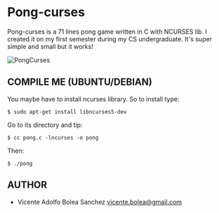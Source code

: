 # Pong-curses

Pong-curses is a 71 lines pong game written in C with NCURSES lib. I created it on my first semester during my CS undergraduate. It's super simple and small but it works!

![PongCurses](https://raw.githubusercontent.com/vicentebolea/Pong-curses/gh-pages/pong.png)

## COMPILE ME (UBUNTU/DEBIAN)

You maybe have to install ncurses library. So to install type:

    $ sudo apt-get install libncurses5-dev 

Go to its directory and tip:

    $ cc pong.c -lncurses -o pong 

Then:

    $ ./pong 


## AUTHOR 
- Vicente Adolfo Bolea Sanchez <vicente.bolea@gmail.com>
